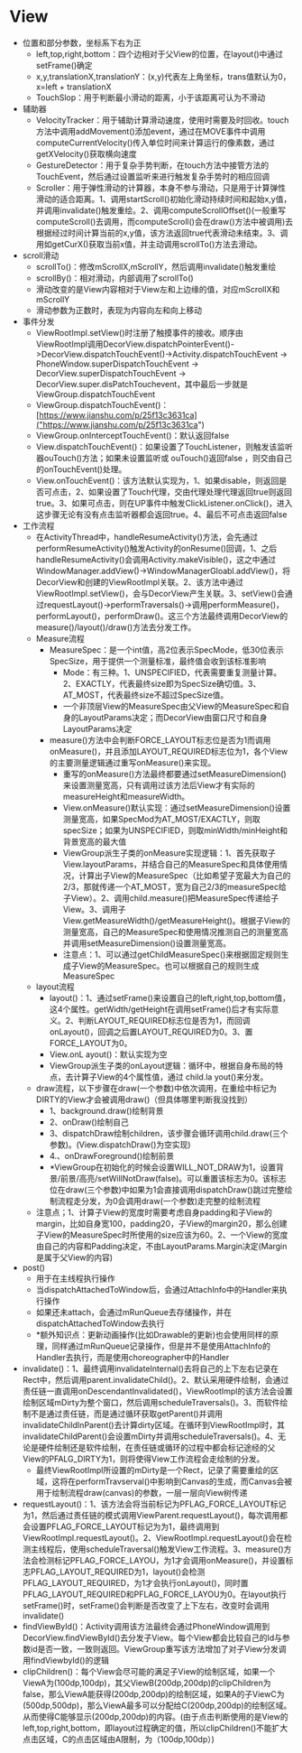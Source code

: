 # View
- 位置和部分参数，坐标系下右为正
    - left,top,right,bottom：四个边相对于父View的位置，在layout()中通过setFrame()确定
    - x,y,translationX,translationY：(x,y)代表左上角坐标，trans值默认为0，x=left + translationX
    - TouchSlop：用于判断最小滑动的距离，小于该距离可认为不滑动
- 辅助器
    - VelocityTracker：用于辅助计算滑动速度，使用时需要及时回收。touch方法中调用addMovement()添加event，通过在MOVE事件中调用computeCurrentVelocity()传入单位时间来计算运行的像素数，通过getXVelocity()获取横向速度
    - GestureDetector：用于复杂手势判断，在touch方法中接管方法的TouchEvent，然后通过设置监听来进行触发复杂手势时的相应回调
    - Scroller：用于弹性滑动的计算器，本身不参与滑动，只是用于计算弹性滑动的适合距离。1、调用startScroll()初始化滑动持续时间和起始x,y值，并调用invalidate()触发重绘。2、调用computeScrollOffset()(一般重写computeScroll()去调用，而computeScroll()会在draw()方法中被调用)去根据经过时间计算当前的x,y值，该方法返回true代表滑动未结束。3、调用如getCurX()获取当前x值，并主动调用scrollTo()方法去滑动。
- scroll滑动
    - scrollTo()：修改mScrollX,mScrollY，然后调用invalidate()触发重绘
    - scrollBy()：相对滑动，内部调用了scrollTo()
    - 滑动改变的是View内容相对于View左和上边缘的值，对应mScrollX和 mScrollY
    - 滑动参数为正数时，表现为内容向左和向上移动
- 事件分发
    - ViewRootImpl.setView()时注册了触摸事件的接收。顺序由ViewRootImpl调用DecorView.dispatchPointerEvent()->DecorView.dispatchTouchEvent()->Activity.dispatchTouchEvent  ->  PhoneWindow.superDispatchTouchEvent  ->  DecorView.superDispatchTouchEvent  ->  DecorView.super.disPatchTouchevent，其中最后一步就是ViewGroup.dispatchTouchEvent
    - ViewGroup.dispatchTouchEvent()： [https://www.jianshu.com/p/25f13c3631ca]("https://www.jianshu.com/p/25f13c3631ca")
    - ViewGroup.onInterceptTouchEvent()：默认返回false
    - View.dispatchTouchEvent()：如果设置了TouchListener，则触发该监听器ouTouch()方法；如果未设置监听或 ouTouch()返回false ，则交由自己的onTouchEvent()处理。
    - View.onTouchEvent()：该方法默认实现为，1、如果disable，则返回是否可点击，2、如果设置了Touch代理，交由代理处理代理返回true则返回true。3、如果可点击，则在UP事件中触发ClickListener.onClick()，进入这步骤无论有没有点击监听器都会返回true。4、最后不可点击返回false
- 工作流程
    - 在ActivityThread中，handleResumeActivity()方法，会先通过performResumeActivity()触发Activity的onResume()回调，1、之后handleResumeActivity()会调用Activity.makeVisible()，这之中通过WindowManager.addView()->WindowManagerGloabl.addView()，将DecorView和创建的ViewRootImpl关联。2、该方法中通过ViewRootImpl.setView()，会与DecorView产生关联。3、setView()会通过requestLayout()->performTraversals()->调用performMeasure()，performLayout()，performDraw()。这三个方法最终调用DecorView的measure()/layout()/draw()方法去分发工作。
    - Measure流程
        - MeasureSpec：是一个int值，高2位表示SpecMode，低30位表示SpecSize，用于提供一个测量标准，最终值会收到该标准影响
            - Mode：有三种。1、UNSPECIFIED，代表需要重复测量计算。2、EXACTLY，代表最终size即为SpecSize确切值。3、AT_MOST，代表最终size不超过SpecSize值。
            - 一个非顶层View的MeasureSpec由父View的MeasureSpec和自身的LayoutParams决定；而DecorView由窗口尺寸和自身LayoutParams决定
        - measure()方法中会判断FORCE_LAYOUT标志位是否为1而调用onMeasure()，并且添加LAYOUT_REQUIRED标志位为1，各个View的主要测量逻辑通过重写onMeasure()来实现。
            - 重写的onMeasure()方法最终都要通过setMeasureDimension()来设置测量宽高，只有调用过该方法后View才有实际的measureHeight和measureWidth。
            - View.onMeasure()默认实现：通过setMeasureDimension()设置测量宽高，如果SpecMod为AT_MOST/EXACTLY，则取specSize；如果为UNSPECIFIED，则取minWidth/minHeight和背景宽高的最大值
            - ViewGroup派生子类的onMeasure实现逻辑：1、首先获取子View.layoutParams，并结合自己的MeasureSpec和具体使用情况，计算出子View的MeasureSpec（比如希望子宽最大为自己的2/3，那就传递一个AT_MOST，宽为自己2/3的measureSpec给子View）。2、调用child.measure()把MeasureSpec传递给子View。3、调用子View.getMeasureWidth()/getMeasureHeight()。根据子View的测量宽高，自己的MeasureSpec和使用情况推测自己的测量宽高并调用setMeasureDimension()设置测量宽高。
            - 注意点：1、可以通过getChildMeasureSpec()来根据固定规则生成子View的MeasureSpec。也可以根据自己的规则生成MeasureSpec
    - layout流程
        - layout()：1、通过setFrame()来设置自己的left,right,top,bottom值，这4个属性。getWidth/getHeight在调用setFrame()后才有实际意义。2、判断LAYOUT_REQUIRED标志位是否为1，而回调onLayout()，回调之后置LAYOUT_REQUIRED为0。3、置FORCE_LAYOUT为0。
        - View.onL ayout()：默认实现为空
        - ViewGroup派生子类的onLayout逻辑：循环中，根据自身布局的特点，去计算子View的4个属性值，通过 child.la yout()来分发。
    - draw流程，以下步骤在draw(一个参数)中依次调用，在重绘中标记为DIRTY的View才会被调用draw()（但具体哪里判断我没找到）
        - 1、background.draw()绘制背景
        - 2、onDraw()绘制自己
        - 3、dispatchDraw绘制children，该步骤会循环调用child.draw(三个参数)。(View.dispatchDraw()为空实现)
        - 4.、onDrawForeground()绘制前景
        - *ViewGroup在初始化的时候会设置WILL_NOT_DRAW为1，设置背景/前景/高亮/setWillNotDraw(false)。可以重置该标志为0。该标志位在draw(三个参数)中如果为1会直接调用dispatchDraw()跳过完整绘制流程走分发，为0会调用draw(一个参数)走完整的绘制流程
    - 注意点；1、计算子View的宽度时需要考虑自身padding和子View的margin，比如自身宽100，padding20，子View的margin20，那么创建子View的MeasureSpec时所使用的size应该为60。2、一个View的宽度由自己的内容和Padding决定，不由LayoutParams.Margin决定(Margin是属于父View的内容)
- post()
    - 用于在主线程执行操作
    - 当dispatchAttachedToWindow后，会通过AttachInfo中的Handler来执行操作
    - 如果还未attach，会通过mRunQueue去存储操作，并在dispatchAttachedToWindow去执行
    - *额外知识点：更新动画操作(比如Drawable的更新)也会使用同样的原理，同样通过mRunQueue记录操作，但是并不是使用AttachInfo的Handler去执行，而是使用choreographer中的Handler
- invalidate()：1、最终调用invalidateInternal()去将自己的上下左右记录在Rect中，然后调用parent.invalidateChild()。2、默认采用硬件绘制，会通过责任链一直调用onDescendantInvalidated()，ViewRootImpl的该方法会设置绘制区域mDirty为整个窗口，然后调用scheduleTraversals()。3、而软件绘制不是通过责任链，而是通过循环获取getParent()并调用invalidateChildInParent()去计算dirty区域。在循环到ViewRootImpl时，其invalidateChildParent()会设置mDirty并调用scheduleTraversals()。4、无论是硬件绘制还是软件绘制，在责任链或循环的过程中都会标记途经的父View的PFALG_DIRTY为1，则将使得View工作流程会走绘制的分发。
    - 最终ViewRootImpl所设置的mDirty是一个Rect，记录了需要重绘的区域，这将在performTravserval()中影响到Canvas的生成，而Canvas会被用于绘制流程draw(canvas)的参数，一层一层向View树传递
- requestLayout()：1、该方法会将当前标记为PFLAG_FORCE_LAYOUT标记为1，然后通过责任链的模式调用ViewParent.requestLayout()，每次调用都会设置PFLAG_FORCE_LAYOUT标记为为1，最终调用到ViewRootImpl.requestLayout()。2、ViewRootImpl.requestLayout()会在检测主线程后，使用scheduleTraversal()触发View工作流程。3、measure()方法会检测标记PFLAG_FORCE_LAYOU，为1才会调用onMeasure()，并设置标志PFLAG_LAYOUT_REQUIRED为1，layout()会检测PFLAG_LAYOUT_REQUIRED，为1才会执行onLayout()，同时置PFLAG_LAYOUT_REQUIRED和PFLAG_FORCE_LAYOU为0。在layout执行setFrame()时，setFrame()会判断是否改变了上下左右，改变时会调用invalidate()
- findViewById()：Activity调用该方法最终会通过PhoneWindow调用到DecorView.findViewById()去分发子View。每个View都会比较自己的Id与参数id是否一致，一致则返回。ViewGroup重写该方法增加了对子View分发调用findViewbyId()的逻辑
- clipChildren()：每个View会尽可能的满足子View的绘制区域，如果一个ViewA为(100dp,100dp)，其父ViewB(200dp,200dp)的clipChildren为false，那么ViewA能获得(200dp,200dp)的绘制区域，如果A的子ViewC为(500dp,500dp)，那么ViewA最多可以分配给C(200dp,200dp)的绘制区域。从而使得C能够显示(200dp,200dp)的内容。(由于点击判断使用的是View的left,top,right,bottom，即layout过程确定的值，所以clipChildren()不能扩大点击区域，C的点击区域由A限制，为（100dp,100dp）)